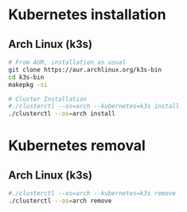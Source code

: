 # Kubernetes installation

## Arch Linux (k3s)
```sh
# From AUR, installation as usual
git clone https://aur.archlinux.org/k3s-bin
cd k3s-bin
makepkg -si

# Cluster Installation
#./clusterctl --os=arch --kubernetes=k3s install
./clusterctl --os=arch install
```


# Kubernetes removal
## Arch Linux (k3s)
```sh
#./clusterctl --os=arch --kubernetes=k3s remove
./clusterctl --os=arch remove
```
